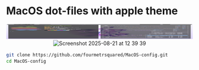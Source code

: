 # MacOS dot-files with apple theme
<div align=center>
<img width="1470" height="40" alt="Screenshot 2025-08-21 at 12 39 13" src="https://raw.githubusercontent.com/fourmetrsquared/MacOS-config/refs/heads/main/screenshots/Screenshot%202025-08-24%20at%2022.18.31.png" />
<img width="1470" height="40" alt="Screenshot 2025-08-21 at 12 39 39" src="https://github.com/fourmetrsquared/MacOS-config/tree/main/screenshots/Screenshot 2025-08-24 at 22.19.53.png" />
</div>


```bash
git clone https://github.com/fourmetrsquared/MacOS-config.git
cd MacOS-config
```

